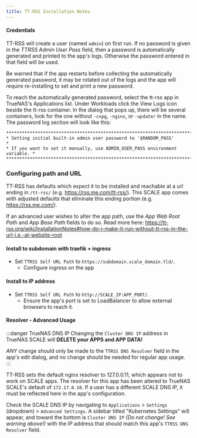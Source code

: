 ```yaml
---
title: TT-RSS Installation Notes
---
```


#### Credentials

TT-RSS will create a user (named `admin`) on first run. If no password is given in the *TTRSS Admin User Pass* field, then a password is automatically generated and printed to the app's logs. Otherwise the password entered in that field will be used.

Be warned that if the app restarts before collecting the automatically generated password, it may be rotated out of the logs and the app will require re-installing to set and print a new password.

To reach the automatically generated password, select the tt-rss app in TrueNAS's Applications list. Under Workloads click the View Logs icon beside the tt-rss container. In the dialog that pops up, there will be several containers, look for the one without `-cnpg`, `-nginx`, or `-updater` in the name. The password log section will look like this:

```
*****************************************************************************
* Setting initial built-in admin user password to '$RANDOM_PASS'        *
* If you want to set it manually, use ADMIN_USER_PASS environment variable. *
*****************************************************************************
```

### Configuring path and URL

TT-RSS has defaults which expect it to be installed and reachable at a url ending in `/tt-rss/` (e.g. https://rss.me.com/tt-rss/). This SCALE app comes with adjusted defaults that eliminate this ending portion (e.g. https://rss.me.com/).

If an advanced user wishes to alter the app path, use the *App Web Root Path* and *App Base Path* fields to do so. Read more here: https://tt-rss.org/wiki/InstallationNotes#how-do-i-make-it-run-without-tt-rss-in-the-url-i.e.-at-website-root

#### Install to subdomain with traefik + ingress

- Set `TTRSS Self URL Path` to `https://subdomain.scale_domain.tld/`.
  - Configure ingress on the app

#### Install to IP address

- Set `TTRSS Self URL Path` to `http://SCALE_IP:APP_PORT/`.
  - Ensure the app's port is set to LoadBalancer to allow external browsers to reach it.

#### Resolver - Advanced Usage

:::danger TrueNAS DNS IP
Changing the `Cluster DNS IP` address in TrueNAS SCALE will **DELETE your APPS and APP DATA!**

*ANY* change should only be made to the `TTRSS DNS Resolver` field in the app's edit dialog, and no change should be needed for regular app usage.
:::

TT-RSS sets the default nginx resolver to 127.0.0.11, which appears not to work on SCALE apps. The resolver for this app has been altered to TrueNAS SCALE's default of `172.17.0.10`. If a user has a different SCALE DNS IP, it must be reflected here in the app's configuration.

Check the SCALE DNS IP by navigating to `Applications` > `Settings` (dropdown) > `Advanced Settings`. A sidebar titled "Kubernetes Settings" will appear, and toward the bottom is `Cluster DNS IP` *(Do not change! See warning above!)* with the IP address that should match this app's `TTRSS DNS Resolver` field.
